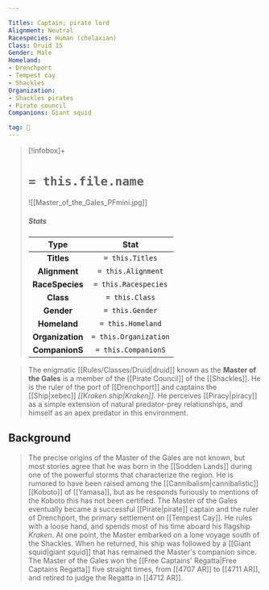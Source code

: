 ```yaml
---

Titles: Captain; pirate lord
Alignment: Neutral
Racespecies: Human (chelaxian)
Class: Druid 15
Gender: Male
Homeland:
- Drenchport
- Tempest cay
- Shackles
Organization:
- Shackles pirates
- Pirate council
Companions: Giant squid

tag: 👤️
---
```


> [!infobox]+
> #  `= this.file.name`
> ![[Master_of_the_Gales_PFmini.jpg]]
> ##### Stats
> Type | Stat |
> :---: |:---:|
> **Titles** | `= this.Titles` |
> **Alignment** | `= this.Alignment` |
> **RaceSpecies** | `= this.Racespecies` |
> **Class** | `= this.Class` |
> **Gender** | `= this.Gender` |
> **Homeland** | `= this.Homeland` |
> **Organization** | `= this.Organization` |
> **CompanionS** | `= this.CompanionS` |



> The enigmatic [[Rules/Classes/Druid|druid]] known as the **Master of the Gales** is a member of the [[Pirate Council]] of the [[Shackles]]. He is the ruler of the port of [[Drenchport]] and captains the [[Ship|xebec]] *[[Kraken ship|Kraken]]*. He perceives [[Piracy|piracy]] as a simple extension of natural predator-prey relationships, and himself as an apex predator in this environment.


## Background

> The precise origins of the Master of the Gales are not known, but most stories agree that he was born in the [[Sodden Lands]] during one of the powerful storms that characterize the region. He is rumored to have been raised among the [[Cannibalism|cannibalistic]] [[Koboto]] of [[Yamasa]], but as he responds furiously to mentions of the Koboto this has not been certified.
> The Master of the Gales eventually became a successful [[Pirate|pirate]] captain and the ruler of Drenchport, the primary settlement on [[Tempest Cay]]. He rules with a loose hand, and spends most of his time aboard his flagship *Kraken*.
> At one point, the Master embarked on a lone voyage south of the Shackles. When he returned, his ship was followed by a [[Giant squid|giant squid]] that has remained the Master's companion since.
> The Master of the Gales won the [[Free Captains' Regatta|Free Captains Regatta]] five straight times, from [[4707 AR]] to [[4711 AR]], and retired to judge the Regatta in [[4712 AR]].







